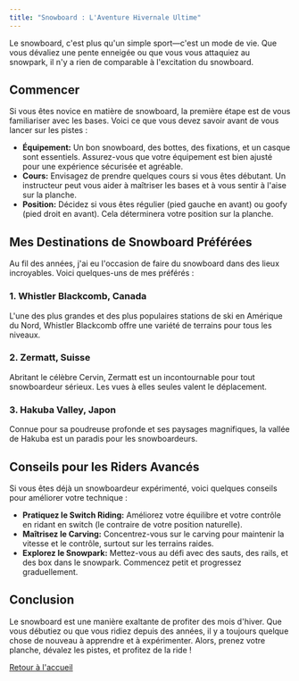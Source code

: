 ```yaml
---
title: "Snowboard : L'Aventure Hivernale Ultime"
---
```


Le snowboard, c'est plus qu'un simple sport—c'est un mode de vie. Que vous dévaliez une pente enneigée ou que vous vous attaquiez au snowpark, il n'y a rien de comparable à l'excitation du snowboard.

## Commencer

Si vous êtes novice en matière de snowboard, la première étape est de vous familiariser avec les bases. Voici ce que vous devez savoir avant de vous lancer sur les pistes :

- **Équipement:** Un bon snowboard, des bottes, des fixations, et un casque sont essentiels. Assurez-vous que votre équipement est bien ajusté pour une expérience sécurisée et agréable.
- **Cours:** Envisagez de prendre quelques cours si vous êtes débutant. Un instructeur peut vous aider à maîtriser les bases et à vous sentir à l'aise sur la planche.
- **Position:** Décidez si vous êtes régulier (pied gauche en avant) ou goofy (pied droit en avant). Cela déterminera votre position sur la planche.

## Mes Destinations de Snowboard Préférées

Au fil des années, j'ai eu l'occasion de faire du snowboard dans des lieux incroyables. Voici quelques-uns de mes préférés :

### 1. **Whistler Blackcomb, Canada**
L'une des plus grandes et des plus populaires stations de ski en Amérique du Nord, Whistler Blackcomb offre une variété de terrains pour tous les niveaux.

### 2. **Zermatt, Suisse**
Abritant le célèbre Cervin, Zermatt est un incontournable pour tout snowboardeur sérieux. Les vues à elles seules valent le déplacement.

### 3. **Hakuba Valley, Japon**
Connue pour sa poudreuse profonde et ses paysages magnifiques, la vallée de Hakuba est un paradis pour les snowboardeurs.

## Conseils pour les Riders Avancés

Si vous êtes déjà un snowboardeur expérimenté, voici quelques conseils pour améliorer votre technique :

- **Pratiquez le Switch Riding:** Améliorez votre équilibre et votre contrôle en ridant en switch (le contraire de votre position naturelle).
- **Maîtrisez le Carving:** Concentrez-vous sur le carving pour maintenir la vitesse et le contrôle, surtout sur les terrains raides.
- **Explorez le Snowpark:** Mettez-vous au défi avec des sauts, des rails, et des box dans le snowpark. Commencez petit et progressez graduellement.

## Conclusion

Le snowboard est une manière exaltante de profiter des mois d'hiver. Que vous débutiez ou que vous ridiez depuis des années, il y a toujours quelque chose de nouveau à apprendre et à expérimenter. Alors, prenez votre planche, dévalez les pistes, et profitez de la ride !

[Retour à l'accueil](#)
